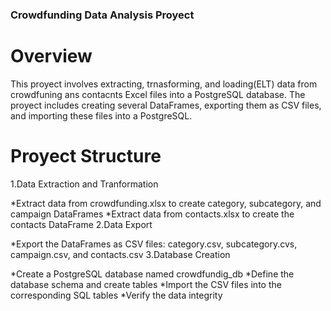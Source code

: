 ### Crowdfunding Data Analysis Proyect
# Overview
This proyect involves extracting, trnasforming, and loading(ELT) data from crowdfuning ans contacnts Excel files into a PostgreSQL database. The proyect includes creating several DataFrames, exporting them as CSV files, and importing these files into a PostgreSQL.

# Proyect Structure
1.Data Extraction and Tranformation

 *Extract data from crowdfunding.xlsx to create category, subcategory, and campaign DataFrames
 *Extract data from contacts.xlsx to create the contacts DataFrame
2.Data Export

 *Export the DataFrames as CSV files: category.csv, subcategory.cvs, campaign.csv, and contacts.csv
3.Database Creation

 *Create a PostgreSQL database named crowdfundig_db
 *Define the database schema and create tables
 *Import the CSV files into the corresponding SQL tables
 *Verify the data integrity

 

